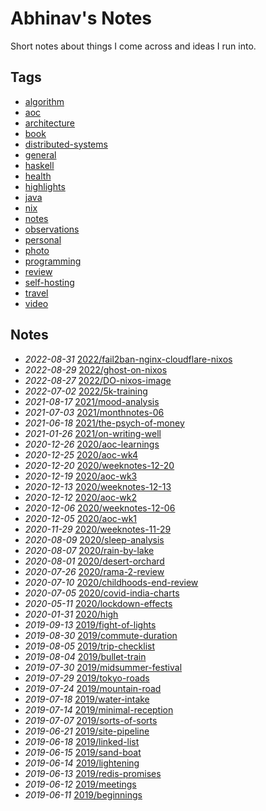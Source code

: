 # Abhinav's Notes

Short notes about things I come across and ideas I run into.

## Tags

- [algorithm](./tags/algorithm)
- [aoc](./tags/aoc)
- [architecture](./tags/architecture)
- [book](./tags/book)
- [distributed-systems](./tags/distributed-systems)
- [general](./tags/general)
- [haskell](./tags/haskell)
- [health](./tags/health)
- [highlights](./tags/highlights)
- [java](./tags/java)
- [nix](./tags/nix)
- [notes](./tags/notes)
- [observations](./tags/observations)
- [personal](./tags/personal)
- [photo](./tags/photo)
- [programming](./tags/programming)
- [review](./tags/review)
- [self-hosting](./tags/self-hosting)
- [travel](./tags/travel)
- [video](./tags/video)

## Notes

- *2022-08-31* [2022/fail2ban-nginx-cloudflare-nixos](./2022/fail2ban-nginx-cloudflare-nixos)
- *2022-08-29* [2022/ghost-on-nixos](./2022/ghost-on-nixos)
- *2022-08-27* [2022/DO-nixos-image](./2022/DO-nixos-image)
- *2022-07-02* [2022/5k-training](./2022/5k-training)
- *2021-08-17* [2021/mood-analysis](./2021/mood-analysis)
- *2021-07-03* [2021/monthnotes-06](./2021/monthnotes-06)
- *2021-06-18* [2021/the-psych-of-money](./2021/the-psych-of-money)
- *2021-01-26* [2021/on-writing-well](./2021/on-writing-well)
- *2020-12-26* [2020/aoc-learnings](./2020/aoc-learnings)
- *2020-12-25* [2020/aoc-wk4](./2020/aoc-wk4)
- *2020-12-20* [2020/weeknotes-12-20](./2020/weeknotes-12-20)
- *2020-12-19* [2020/aoc-wk3](./2020/aoc-wk3)
- *2020-12-13* [2020/weeknotes-12-13](./2020/weeknotes-12-13)
- *2020-12-12* [2020/aoc-wk2](./2020/aoc-wk2)
- *2020-12-06* [2020/weeknotes-12-06](./2020/weeknotes-12-06)
- *2020-12-05* [2020/aoc-wk1](./2020/aoc-wk1)
- *2020-11-29* [2020/weeknotes-11-29](./2020/weeknotes-11-29)
- *2020-08-09* [2020/sleep-analysis](./2020/sleep-analysis)
- *2020-08-07* [2020/rain-by-lake](./2020/rain-by-lake)
- *2020-08-01* [2020/desert-orchard](./2020/desert-orchard)
- *2020-07-26* [2020/rama-2-review](./2020/rama-2-review)
- *2020-07-10* [2020/childhoods-end-review](./2020/childhoods-end-review)
- *2020-07-05* [2020/covid-india-charts](./2020/covid-india-charts)
- *2020-05-11* [2020/lockdown-effects](./2020/lockdown-effects)
- *2020-01-31* [2020/high](./2020/high)
- *2019-09-13* [2019/fight-of-lights](./2019/fight-of-lights)
- *2019-08-30* [2019/commute-duration](./2019/commute-duration)
- *2019-08-05* [2019/trip-checklist](./2019/trip-checklist)
- *2019-08-04* [2019/bullet-train](./2019/bullet-train)
- *2019-07-30* [2019/midsummer-festival](./2019/midsummer-festival)
- *2019-07-29* [2019/tokyo-roads](./2019/tokyo-roads)
- *2019-07-24* [2019/mountain-road](./2019/mountain-road)
- *2019-07-18* [2019/water-intake](./2019/water-intake)
- *2019-07-14* [2019/minimal-reception](./2019/minimal-reception)
- *2019-07-07* [2019/sorts-of-sorts](./2019/sorts-of-sorts)
- *2019-06-21* [2019/site-pipeline](./2019/site-pipeline)
- *2019-06-18* [2019/linked-list](./2019/linked-list)
- *2019-06-15* [2019/sand-boat](./2019/sand-boat)
- *2019-06-14* [2019/lightening](./2019/lightening)
- *2019-06-13* [2019/redis-promises](./2019/redis-promises)
- *2019-06-12* [2019/meetings](./2019/meetings)
- *2019-06-11* [2019/beginnings](./2019/beginnings)
